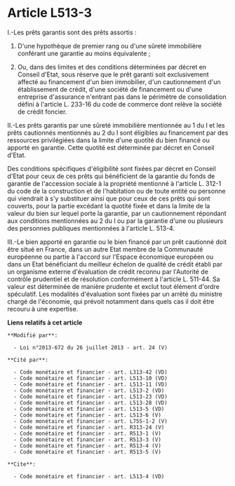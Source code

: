 # Article L513-3

I.-Les prêts garantis sont des prêts assortis : 

1. D'une hypothèque de premier rang ou d'une sûreté immobilière conférant une garantie au moins équivalente ; 

2. Ou, dans des limites et des conditions déterminées par décret en Conseil d'Etat, sous réserve que le prêt garanti soit
exclusivement affecté au financement d'un bien immobilier, d'un cautionnement d'un établissement de crédit, d'une société de
financement ou d'une entreprise d'assurance n'entrant pas dans le périmètre de consolidation défini à l'article L. 233-16 du
code de commerce dont relève la société de crédit foncier. 

II.-Les prêts garantis par une sûreté immobilière mentionnée au 1 du I et les prêts cautionnés mentionnés au 2 du I sont
éligibles au financement par des ressources privilégiées dans la limite d'une quotité du bien financé ou apporté en garantie.
Cette quotité est déterminée par décret en Conseil d'Etat. 

Des conditions spécifiques d'éligibilité sont fixées par décret en Conseil d'Etat pour ceux de ces prêts qui bénéficient de
la garantie du fonds de garantie de l'accession sociale à la propriété mentionné à l'article L. 312-1 du code de la
construction et de l'habitation ou de toute entité ou personne qui viendrait à s'y substituer ainsi que pour ceux de ces
prêts qui sont couverts, pour la partie excédant la quotité fixée et dans la limite de la valeur du bien sur lequel porte la
garantie, par un cautionnement répondant aux conditions mentionnées au 2 du I ou par la garantie d'une ou plusieurs des
personnes publiques mentionnées à l'article L. 513-4. 

III.-Le bien apporté en garantie ou le bien financé par un prêt cautionné doit être situé en France, dans un autre Etat
membre de la Communauté européenne ou partie à l'accord sur l'Espace économique européen ou dans un Etat bénéficiant du
meilleur échelon de qualité de crédit établi par un organisme externe d'évaluation de crédit reconnu par l'Autorité de
contrôle prudentiel et de résolution conformément à l'article L. 511-44. Sa valeur est déterminée de manière prudente et
exclut tout élément d'ordre spéculatif. Les modalités d'évaluation sont fixées par un arrêté du ministre chargé de
l'économie, qui prévoit notamment dans quels cas il doit être recouru à une expertise.

**Liens relatifs à cet article**

	**Modifié par**:

	  - Loi n°2013-672 du 26 juillet 2013 - art. 24 (V)

	**Cité par**:

	  - Code monétaire et financier - art. L313-42 (VD)
	  - Code monétaire et financier - art. L513-10 (VD)
	  - Code monétaire et financier - art. L513-11 (VD)
	  - Code monétaire et financier - art. L513-2 (VD)
	  - Code monétaire et financier - art. L513-23 (VD)
	  - Code monétaire et financier - art. L513-28 (VD)
	  - Code monétaire et financier - art. L513-5 (VD)
	  - Code monétaire et financier - art. L513-6 (V)
	  - Code monétaire et financier - art. L755-1-2 (V)
	  - Code monétaire et financier - art. R313-24 (V)
	  - Code monétaire et financier - art. R513-1 (V)
	  - Code monétaire et financier - art. R513-3 (V)
	  - Code monétaire et financier - art. R513-4 (V)
	  - Code monétaire et financier - art. R513-5 (V)

	**Cite**:

	  - Code monétaire et financier - art. L513-4 (VD)
